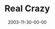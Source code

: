 ---
layout: message
category: message
series: "Crazy Church"
title: "Real Crazy"
date: 2003-11-30-00-00
message_id: 195
audio: "http://s3.amazonaws.com/crossroads-media/messages/audio/CC_04_11-30-03_Real_Crazy.mp3"
audio-duration: "01:57:26"
tag: 
 - vision
 - church
 - henry
 - todd
 - real
 - cyndi
 - management-team
 - question
 - wells
 - tome
 - crazy
explicit: false
---